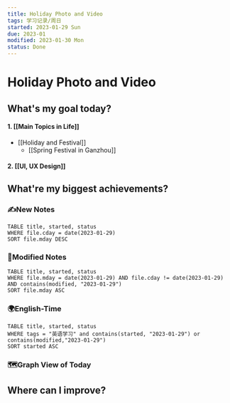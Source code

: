 ```yaml
---
title: Holiday Photo and Video
tags: 学习记录/周日
started: 2023-01-29 Sun
due: 2023-01
modified: 2023-01-30 Mon
status: Done
---
```

# Holiday Photo and Video
## What's my goal today?
#### 1. [[Main Topics in Life]]
- [[Holiday and Festival]]
	- [[Spring Festival in Ganzhou]]
#### 2. [[UI, UX Design]]


## What're my biggest achievements?
### ✍️New Notes

```dataview
TABLE title, started, status
WHERE file.cday = date(2023-01-29)
SORT file.mday DESC
```

### 📝Modified Notes

```dataview
TABLE title, started, status
WHERE file.mday = date(2023-01-29) AND file.cday != date(2023-01-29) AND contains(modified, "2023-01-29")
SORT file.mday ASC
```

### 🌍English-Time

```dataview
TABLE title, started, status
WHERE tags = "英语学习" and contains(started, "2023-01-29") or contains(modified,"2023-01-29") 
SORT started ASC
```

### 🗺️Graph View of Today

## Where can I improve?
